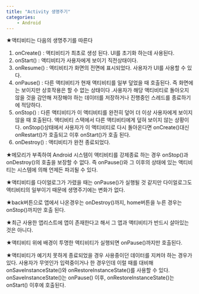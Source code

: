 ```yaml
---
title: "Activity 생명주기"
categories:
    - Android
---
```

★액티비티는 다음의 생명주기를 따른다

1. onCreate() : 액티비티가 최초로 생성 된다. UI를 초기화 하는데 사용된다.
2. onStart() : 액티비티가 사용자에게 보이기 직전상태이다.
3. onResume() : 액티비티가 화면의 전면에 표시되었다. 사용자가 UI를 사용할 수 있다.
4. onPause() : 다른 액티비티가 현재 액티비티를 일부 덮었을 때 호출된다. 즉 화면에는 보이지만 상호작용은 할 수 없는 상태이다 .사용자가 해당 액티비티로 돌아오지 않을 것을 감안해 저장해야 하는 데이터를 저장하거나 진행중인 스레드를 종료하기에 적당하다.
5. onStop() : 다른 액티비티가 이 액티비티를 완전히 덮어 더 이상 사용자에게 보이지 않을 때 호출된다. 액티비티 스택에서 다른 액티비티에게 덮혀 보이지 않는 상황이다. onStop()상태에서 사용자가 이 액티비티로 다시 돌아온다면 onCreate()대신 onRestart()가 호출되고 이후 onStart()가 호출 된다. 
6. onDestroy() : 액티비티가 완전 종료되었다.

★메모리가 부족하여 Android 시스템이 액티비티를 강제종료 하는 경우 onStop()과 onDestroy()의 호출을 보장할 수 없다. 즉 onPause()와 그 이후의 상태에 있는 액티비티는 시스템에 의해 언제든 파괴될 수 있다.

★액티비티를 다이얼로그가 가렸을 때는 onPause()가 실행될 것 같지만 다이얼로그도 액티비티의 일부이기 때문에 생명주기에는 변화가 없다.

★back버튼으로 앱에서 나온경우는 onDestroy()까지, home버튼을 누른 경우는 onStop()까지만 호출 된다.

★최근 사용한 앱리스트에 앱이 존재한다고 해서 그 앱과 액티비티가 반드시 살아있는 것은 아니다. 

★액티비티 위에 배경이 투명한 액티비티가 실행되면 onPause()까지만 호출된다.

★액티비티가 예기치 못하게 종료되었을 경우 사용중이던 데이터를 지켜야 하는 경우가 있다. 사용자가 무엇인가 입력중이거나 한 경우인데 이럴 때를 대비해 onSaveInstanceState()와 onRestoreInstanceState()를 사용할 수 있다. onSaveInstanceState()는 onPause() 이후, onRestoreInstanceState()는 onStart() 이후에 호출된다.